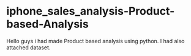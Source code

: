 # iphone_sales_analysis-Product-based-Analysis
Hello guys i had made Product based analysis using python.
I had also attached dataset.

